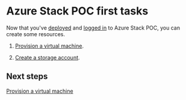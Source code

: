 ﻿<properties
	pageTitle="Azure Stack POC key tasks | Microsoft Azure"
	description="Learn how to create a plan and offer and then subscribe to that offer and use the services provided to create a virtual machine."
	services="azure-stack"
	documentationCenter=""
	authors="ErikjeMS"
	manager="byronr"
	editor=""/>

<tags
	ms.service="azure-stack"
	ms.workload="na"
	ms.tgt_pltfrm="na"
	ms.devlang="na"
	ms.topic="get-started-article"
	ms.date="09/26/2016"
	ms.author="erikje"/>

# Azure Stack POC first tasks

Now that you've [deployed](azure-stack-deploy.md) and [logged in](azure-stack-connect-azure-stack.md) to Azure Stack POC, you can create some resources.

1.  [Provision a virtual machine](azure-stack-subscribe-plan-provision-vm.md).

2.  [Create a storage account](azure-stack-provision-storage-account.md).

## Next steps

[Provision a virtual machine](azure-stack-subscribe-plan-provision-vm.md)
